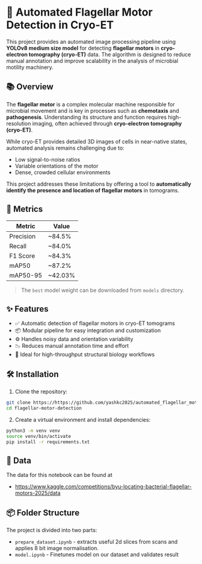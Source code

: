 # 🧬 Automated Flagellar Motor Detection in Cryo-ET

This project provides an automated image processing pipeline using **YOLOv8 medium size model** for detecting **flagellar motors** in **cryo-electron tomography (cryo-ET)** data. The algorithm is designed to reduce manual annotation and improve scalability in the analysis of microbial motility machinery.

## 📚 Overview

The **flagellar motor** is a complex molecular machine responsible for microbial movement and is key in processes such as **chemotaxis** and **pathogenesis**. Understanding its structure and function requires high-resolution imaging, often achieved through **cryo-electron tomography (cryo-ET)**.

While cryo-ET provides detailed 3D images of cells in near-native states, automated analysis remains challenging due to:

- Low signal-to-noise ratios
- Variable orientations of the motor
- Dense, crowded cellular environments

This project addresses these limitations by offering a tool to **automatically identify the presence and location of flagellar motors** in tomograms.

## 📏 Metrics

| Metric    | Value   |
| --------- | ------- |
| Precision | ~84.5%  |
| Recall    | ~84.0%  |
| F1 Score  | ~84.3%  |
| mAP50     | ~87.2%  |
| mAP50-95  | ~42.03% |

> The `best` model weight can be downloaded from `models` directory.

## ✨ Features

- ✅ Automatic detection of flagellar motors in cryo-ET tomograms
- 📦 Modular pipeline for easy integration and customization
- ⚙️ Handles noisy data and orientation variability
- 📉 Reduces manual annotation time and effort
- 🧪 Ideal for high-throughput structural biology workflows

## 🛠 Installation

1. Clone the repository:

```bash
git clone https://https://github.com/yashkc2025/automated_flagellar_motor_detection.git
cd flagellar-motor-detection
```

2. Create a virtual environment and install dependencies:

```bash
python3 -m venv venv
source venv/bin/activate
pip install -r requirements.txt
```

## 🧪 Data

The data for this notebook can be found at

- https://www.kaggle.com/competitions/byu-locating-bacterial-flagellar-motors-2025/data

## 📦 Folder Structure

The project is divided into two parts:

- `prepare_dataset.ipynb` - extracts useful 2d slices from scans and applies 8 bit image normalisation.
- `model.ipynb` - Finetunes model on our dataset and validates result
